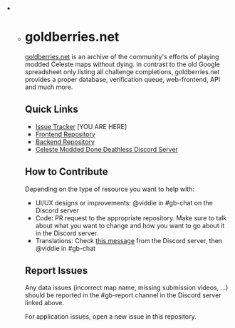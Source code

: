 - - # goldberries.net
  
    [goldberries.net](https://goldberries.net) is an archive of the community's efforts of playing modded Celeste maps without dying. In contrast to the old Google spreadsheet only listing all challenge completions, goldberries.net provides a proper database, verification queue, web-frontend, API and much more.
  
    ## Quick Links
  
    - [Issue Tracker](https://github.com/yoshiyoshyosh/goldberries/issues) [YOU ARE HERE]
    - [Frontend Repository](https://github.com/viddie/goldberries-frontend)
    - [Backend Repository](https://github.com/viddie/goldberries-backend)
    - [Celeste Modded Done Deathless Discord Server](https://discord.gg/GeJvmMycaC)
  
    ## How to Contribute
  
    Depending on the type of resource you want to help with:
  
    - UI/UX designs or improvements: @viddie in #gb-chat on the Discord server
    - Code: PR request to the appropriate repository. Make sure to talk about what you want to change and how you want to go about it in the Discord server.
    - Translations: Check [this message](https://discord.com/channels/790156040653897749/1269306272776458321/1369597085090844803) from the Discord server, then @viddie in #gb-chat
  
    ## Report Issues
  
    Any data issues (incorrect map name, missing submission videos, ...) should be reported in the #gb-report channel in the Discord server linked above.
  
    For application issues, open a new issue in this repository.
